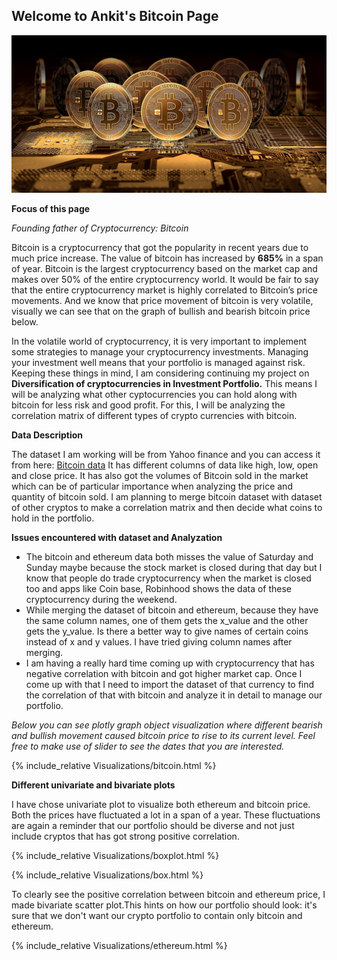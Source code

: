 ## Welcome to Ankit's Bitcoin Page

![](images/bitcoin.jpg)

**Focus of this page**

*Founding father of Cryptocurrency: Bitcoin*

Bitcoin is a cryptocurrency that got the popularity in recent years due to much price increase. The value of bitcoin has increased by **685%** in a span of year.
Bitcoin is the largest cryptocurrency based on the market cap and makes over 50% of the entire cryptocurrency world. It would be fair to say that the entire 
cryptocurrency market is highly correlated to Bitcoin’s price movements. And we know that price movement of bitcoin is very volatile, visually we can see that on 
the graph of bullish and bearish bitcoin price below. 

In the volatile world of cryptocurrency, it is very important to implement some strategies to manage your cryptocurrency investments. Managing your investment 
well means that your portfolio is managed against risk. Keeping these things in mind, I am considering continuing my project on **Diversification of cryptocurrencies
in Investment Portfolio.** This means I will be analyzing what other cyptocurrencies you can hold along with bitcoin for less risk and good profit. For this, I will 
be analyzing the correlation matrix of different types of crypto currencies with bitcoin.

**Data Description**

The dataset I am working will be from Yahoo finance and you can access it from here: [Bitcoin data](https://finance.yahoo.com/quote/BTC-USD/history/?guccounter=1&guce_referrer=aHR0cHM6Ly93d3cuZ29vZ2xlLmNvbS8&guce_referrer_sig=AQAAAE1iTQEM3gqle4ifIZ0FxmNSrO2jLU8jHDLYEnM4DGZk4dCEd-VhKRedEtXl6B3t2wj_eoseVG3MVLDWtXR5JAlz3aI6aQAheKcsaQTuFuWYKJvZPD2RdG3mC41_VtyVCE2slSvx_iqysSqDrh8KBvPb6GpvOmdGVTfFMCBkWE0E)
It has different columns of data like high, low, open and close price. It has also got the volumes of Bitcoin sold in the market which can be of particular importance
when analyzing the price and quantity of bitcoin sold. I am planning to merge bitcoin dataset with dataset of other cryptos to make a correlation matrix and then decide
what coins to hold in the portfolio.

**Issues encountered with dataset and Analyzation**

* The bitcoin and ethereum data both misses the value of Saturday and Sunday maybe because the stock market is closed during that day but I know that people do 
trade cryptocurrency when the market is closed too and apps like Coin base, Robinhood shows the data of these cryptocurrency during the weekend.
* While merging the dataset of bitcoin and ethereum, because they have the same column names, one of them gets the x_value and the other gets the y_value. Is there a better way to give names of certain coins instead of x and y values. 
I have tried giving column names after merging.
* I am having a really hard time coming up with cryptocurrency that has negative correlation with bitcoin and got higher market cap. Once I come up with that I need 
to import the dataset of that currency to find the correlation of that with bitcoin and analyze it in detail to manage our portfolio. 

*Below you can see plotly graph object visualization where different bearish and bullish movement caused bitcoin price to rise to its current level. Feel free to make use of slider to see the dates that you are interested.*

{% include_relative Visualizations/bitcoin.html %}

**Different univariate and bivariate plots**

I have chose univariate plot to visualize both ethereum and bitcoin price. Both the prices have fluctuated a lot in a span of a year. These fluctuations are again
a reminder that our portfolio should be diverse and not just include cryptos that has got strong positive correlation.

{% include_relative Visualizations/boxplot.html %}

{% include_relative Visualizations/box.html %}


To clearly see the positive correlation between bitcoin and ethereum price, I made bivariate scatter plot.This hints on how our portfolio should look: 
it's sure that we don't want our crypto portfolio to contain only bitcoin and ethereum.

{% include_relative Visualizations/ethereum.html %}













